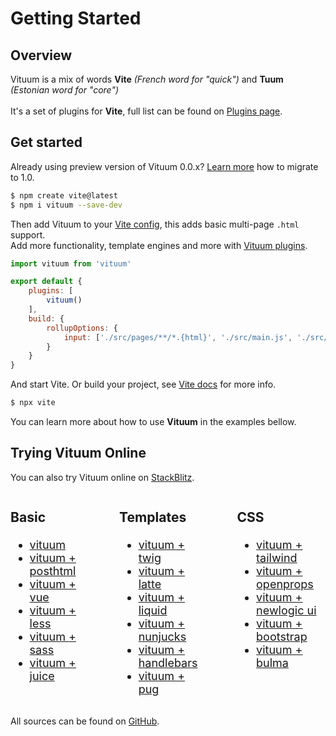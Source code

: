 # Getting Started

## Overview

Vituum is a mix of words **Vite** _(French word for "quick")_ and **Tuum** _<br>(Estonian word for "core")_<br><br>
It's a set of plugins for **Vite**, full list can be found on [Plugins page](/plugins).

## Get started
Already using preview version of Vituum 0.0.x? [Learn more](/guide/migrating-1-0) how to migrate to 1.0.

```bash
$ npm create vite@latest
$ npm i vituum --save-dev
```

Then add Vituum to your [Vite config](https://vitejs.dev/config/), this adds basic multi-page `.html` support.<br>
Add more functionality, template engines and more with [Vituum plugins](/plugins).

```javascript
import vituum from 'vituum'

export default {
    plugins: [
        vituum()
    ],
    build: {
        rollupOptions: {
            input: ['./src/pages/**/*.{html}', './src/main.js', './src/main.css']
        }
    }
}

```
And start Vite. Or build your project, see [Vite docs](https://vitejs.dev/guide/cli.html) for more info.
```bash
$ npx vite
```

You can learn more about how to use **Vituum** in the examples bellow.

## Trying Vituum Online

You can also try Vituum online on [StackBlitz](https://stackblitz.com/). 

<style>
    @media all and (max-width: 720px) {
        #vituum-examples {
            display: block !important;
        }
    }
</style>

<div id="vituum-examples" style="display: flex; gap: 3rem; font-size: 1.125rem;">
<div>

### Basic
* [vituum](https://stackblitz.com/github/vituum/vituum/tree/main/examples/vanilla)
* [vituum + posthtml](https://stackblitz.com/github/vituum/vituum/tree/main/examples/posthtml)
* [vituum + vue](https://stackblitz.com/github/vituum/vituum/tree/main/examples/vue)
* [vituum + less](https://stackblitz.com/github/vituum/vituum/tree/main/examples/less)
* [vituum + sass](https://stackblitz.com/github/vituum/vituum/tree/main/examples/sass)
* [vituum + juice](https://stackblitz.com/github/vituum/vituum/tree/main/examples/juice)

</div>

<div>

### Templates
* [vituum + twig](https://stackblitz.com/github/vituum/vituum/tree/main/examples/twig)
* [vituum + latte](https://stackblitz.com/github/vituum/vituum/tree/main/examples/latte)
* [vituum + liquid](https://stackblitz.com/github/vituum/vituum/tree/main/examples/liquid)
* [vituum + nunjucks](https://stackblitz.com/github/vituum/vituum/tree/main/examples/nunjucks)
* [vituum + handlebars](https://stackblitz.com/github/vituum/vituum/tree/main/examples/handlebars)
* [vituum + pug](https://stackblitz.com/github/vituum/vituum/tree/main/examples/pug)

</div>

<div>

### CSS
* [vituum + tailwind](https://stackblitz.com/github/vituum/vituum/tree/main/examples/tailwindcss)
* [vituum + openprops](https://stackblitz.com/github/vituum/vituum/tree/main/examples/openprops)
* [vituum + newlogic ui](https://stackblitz.com/github/vituum/vituum/tree/main/examples/newlogic-ui)
* [vituum + bootstrap](https://stackblitz.com/github/vituum/vituum/tree/main/examples/bootstrap)
* [vituum + bulma](https://stackblitz.com/github/vituum/vituum/tree/main/examples/bulma)

</div>
</div>

All sources can be found on [GitHub](https://github.com/vituum/vituum/tree/main/examples).
